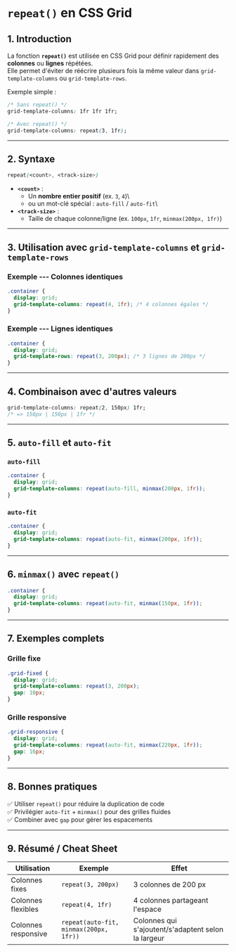 # `repeat()` en CSS Grid

## 1. Introduction

La fonction **`repeat()`** est utilisée en CSS Grid pour définir
rapidement des **colonnes** ou **lignes** répétées.\
Elle permet d'éviter de réécrire plusieurs fois la même valeur dans
`grid-template-columns` ou `grid-template-rows`.

Exemple simple :

``` css
/* Sans repeat() */
grid-template-columns: 1fr 1fr 1fr;

/* Avec repeat() */
grid-template-columns: repeat(3, 1fr);
```

------------------------------------------------------------------------

## 2. Syntaxe

``` css
repeat(<count>, <track-size>)
```

-   **`<count>`** :
    -   Un **nombre entier positif** (ex. `3`, `4`)\
    -   ou un mot-clé spécial : `auto-fill` / `auto-fit`\
-   **`<track-size>`** :
    -   Taille de chaque colonne/ligne (ex. `100px`, `1fr`,
        `minmax(200px, 1fr)`)

------------------------------------------------------------------------

## 3. Utilisation avec `grid-template-columns` et `grid-template-rows`

### Exemple --- Colonnes identiques

``` css
.container {
  display: grid;
  grid-template-columns: repeat(4, 1fr); /* 4 colonnes égales */
}
```

### Exemple --- Lignes identiques

``` css
.container {
  display: grid;
  grid-template-rows: repeat(3, 200px); /* 3 lignes de 200px */
}
```

------------------------------------------------------------------------

## 4. Combinaison avec d'autres valeurs

``` css
grid-template-columns: repeat(2, 150px) 1fr;
/* => 150px | 150px | 1fr */
```

------------------------------------------------------------------------

## 5. `auto-fill` et `auto-fit`

### `auto-fill`

``` css
.container {
  display: grid;
  grid-template-columns: repeat(auto-fill, minmax(200px, 1fr));
}
```

### `auto-fit`

``` css
.container {
  display: grid;
  grid-template-columns: repeat(auto-fit, minmax(200px, 1fr));
}
```

------------------------------------------------------------------------

## 6. `minmax()` avec `repeat()`

``` css
.container {
  display: grid;
  grid-template-columns: repeat(auto-fit, minmax(150px, 1fr));
}
```

------------------------------------------------------------------------

## 7. Exemples complets

### Grille fixe

``` css
.grid-fixed {
  display: grid;
  grid-template-columns: repeat(3, 200px);
  gap: 10px;
}
```

### Grille responsive

``` css
.grid-responsive {
  display: grid;
  grid-template-columns: repeat(auto-fit, minmax(220px, 1fr));
  gap: 16px;
}
```

------------------------------------------------------------------------

## 8. Bonnes pratiques

✅ Utiliser `repeat()` pour réduire la duplication de code\
✅ Privilégier `auto-fit` + `minmax()` pour des grilles fluides\
✅ Combiner avec `gap` pour gérer les espacements

------------------------------------------------------------------------

## 9. Résumé / Cheat Sheet

| Utilisation          | Exemple                                   | Effet                                    |
|---------------------|-------------------------------------------|-----------------------------------------|
| Colonnes fixes      | `repeat(3, 200px)`                        | 3 colonnes de 200 px                    |
| Colonnes flexibles  | `repeat(4, 1fr)`                          | 4 colonnes partageant l'espace          |
| Colonnes responsive | `repeat(auto-fit, minmax(200px, 1fr))`    | Colonnes qui s'ajoutent/s'adaptent selon la largeur |
